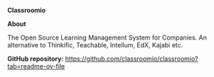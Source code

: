 **Classroomio**

**About**

The Open Source Learning Management System for Companies. An alternative to Thinkific, Teachable, Intellum, EdX, Kajabi etc.

**GitHub repository:** https://github.com/classroomio/classroomio?tab=readme-ov-file
